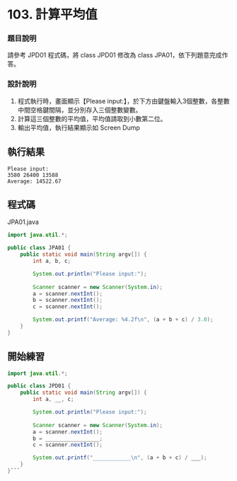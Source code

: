 # 103. 計算平均值

### 題目說明 ###

請參考 JPD01 程式碼，將 class JPD01 修改為 class JPA01，依下列題意完成作答。

### 設計說明 ###

1. 程式執行時，畫面顯示【Please input:】，於下方由鍵盤輸入3個整數，各整數中間空格鍵間隔，並分別存入三個整數變數。
2. 計算這三個整數的平均值，平均值請取到小數第二位。
3. 輸出平均值，執行結果顯示如 Screen Dump

## 執行結果

```
Please input:
3580 26400 13588
Average: 14522.67
```

## 程式碼

JPA01.java

```java
import java.util.*;

public class JPA01 {
    public static void main(String argv[]) {
        int a, b, c;

        System.out.println("Please input:");
    
        Scanner scanner = new Scanner(System.in);
        a = scanner.nextInt();
        b = scanner.nextInt();
        c = scanner.nextInt();

        System.out.printf("Average: %4.2f\n", (a + b + c) / 3.0);
    }
}
```

## 開始練習

```java
import java.util.*;

public class JPD01 {
    public static void main(String argv[]) {
        int a, __, c;

        System.out.println("Please input:");
    
        Scanner scanner = new Scanner(System.in);
        a = scanner.nextInt();
        b = _________________;
        c = scanner.nextInt();

        System.out.printf("____________\n", (a + b + c) / ___);
    }
}```
